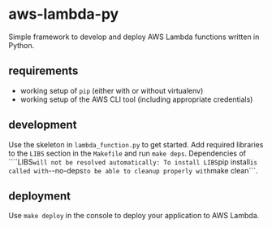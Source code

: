 # aws-lambda-py
Simple framework to develop and deploy AWS Lambda functions written in Python.

## requirements
* working setup of ```pip``` (either with or without virtualenv)
* working setup of the AWS CLI tool (including appropriate credentials)

## development
Use the skeleton in ```lambda_function.py``` to get started.
Add required libraries to the ```LIBS``` section in the ```Makefile``` and run
```make deps```. Dependencies of ````LIBS``` will not be resolved automatically:
To install LIBS ```pip install``` is called with ```--no-deps``` to be able to
cleanup properly with ```make clean```.

## deployment
Use ```make deploy``` in the console to deploy your application to AWS Lambda.
